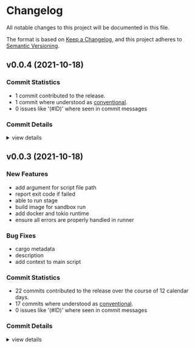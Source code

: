 # Changelog

All notable changes to this project will be documented in this file.

The format is based on [Keep a Changelog](https://keepachangelog.com/en/1.0.0/),
and this project adheres to [Semantic Versioning](https://semver.org/spec/v2.0.0.html).

## v0.0.4 (2021-10-18)

### Commit Statistics

<csr-read-only-do-not-edit/>

 - 1 commit contributed to the release.
 - 1 commit where understood as [conventional](https://www.conventionalcommits.org).
 - 0 issues like '(#ID)' where seen in commit messages

### Commit Details

<csr-read-only-do-not-edit/>

<details><summary>view details</summary>

 * **Uncategorized**
    - StageSpec ([`69c0c01`](https://github.com/git//yxonic/srun.git/commit/69c0c01a426b46556739b5634662eaad778d7c5a))
</details>

## v0.0.3 (2021-10-18)

### New Features

 - <csr-id-4fbf7933f8a5f97f701a61272f6e1d78f5478cca/> add argument for script file path
 - <csr-id-b44305f3ebee8138e09af50ac4e139191d924a9d/> report exit code if failed
 - <csr-id-0fe4f6945497cfe9e29b1aea93245cd5b80cc4e8/> able to run stage
 - <csr-id-4a05bf2457aae917864bc31fc77337e08e7d0e63/> build image for sandbox run
 - <csr-id-e11a009bd029941e60659eb3743ddc1c52054da5/> add docker and tokio runtime
 - <csr-id-de54ed77bc45df15e99fec23c504214ebfa852a6/> ensure all errors are properly handled in runner

### Bug Fixes

 - <csr-id-9b547c3c645f10bc8f987daaf7551de96300e5c2/> cargo metadata
 - <csr-id-439687f0b6359da2472567eafff31a11ebd1170a/> description
 - <csr-id-daa0b80ce2ae57ed637cc81208e73aa2ee4bb2c3/> add context to main script

### Commit Statistics

<csr-read-only-do-not-edit/>

 - 22 commits contributed to the release over the course of 12 calendar days.
 - 17 commits where understood as [conventional](https://www.conventionalcommits.org).
 - 0 issues like '(#ID)' where seen in commit messages

### Commit Details

<csr-read-only-do-not-edit/>

<details><summary>view details</summary>

 * **Uncategorized**
    - Release srun v0.0.3 ([`c62ef1e`](https://github.com/git//yxonic/srun.git/commit/c62ef1e9d17e25e5e0b4409d31b30a79ccc73bb0))
    - smart-release ([`754a051`](https://github.com/git//yxonic/srun.git/commit/754a051b88c05761ce6bd00b3c8b2d8eccbef5f8))
    - clear generic function api with impl ([`9773ec1`](https://github.com/git//yxonic/srun.git/commit/9773ec10496192e92bc607fa838863b4729552a0))
    - cargo metadata ([`9b547c3`](https://github.com/git//yxonic/srun.git/commit/9b547c3c645f10bc8f987daaf7551de96300e5c2))
    - description ([`439687f`](https://github.com/git//yxonic/srun.git/commit/439687f0b6359da2472567eafff31a11ebd1170a))
    - add argument for script file path ([`4fbf793`](https://github.com/git//yxonic/srun.git/commit/4fbf7933f8a5f97f701a61272f6e1d78f5478cca))
    - clearer logging ([`5ce671e`](https://github.com/git//yxonic/srun.git/commit/5ce671e652a0fa6edd1b64dcef7c75f13d0f7840))
    - readme ([`19ae184`](https://github.com/git//yxonic/srun.git/commit/19ae184741eac87136e9d12fc76111f223b031c2))
    - report exit code if failed ([`b44305f`](https://github.com/git//yxonic/srun.git/commit/b44305f3ebee8138e09af50ac4e139191d924a9d))
    - able to run stage ([`0fe4f69`](https://github.com/git//yxonic/srun.git/commit/0fe4f6945497cfe9e29b1aea93245cd5b80cc4e8))
    - prepare for publish ([`1cfe917`](https://github.com/git//yxonic/srun.git/commit/1cfe917bc46200741492e70d055ab49e5c5b1ca1))
    - add context to main script ([`daa0b80`](https://github.com/git//yxonic/srun.git/commit/daa0b80ce2ae57ed637cc81208e73aa2ee4bb2c3))
    - rename to reporter ([`2f57783`](https://github.com/git//yxonic/srun.git/commit/2f577830c8e25faa9fb45eca71f6c7c4a9a8d49f))
    - build image for sandbox run ([`4a05bf2`](https://github.com/git//yxonic/srun.git/commit/4a05bf2457aae917864bc31fc77337e08e7d0e63))
    - build docker image ([`3a608fd`](https://github.com/git//yxonic/srun.git/commit/3a608fd1e0f15e596ddfa6cc92c81cb9f78b0839))
    - extract image id ([`dcd5398`](https://github.com/git//yxonic/srun.git/commit/dcd539868e231dd54857292c0f86529be9af8204))
    - clean up code ([`397e9ce`](https://github.com/git//yxonic/srun.git/commit/397e9ce86220c27c1b875c33979e7041075b927d))
    - fix lint ([`e1d5a2a`](https://github.com/git//yxonic/srun.git/commit/e1d5a2a8d1961736309e86c98714a80ba0fbe15e))
    - add docker and tokio runtime ([`e11a009`](https://github.com/git//yxonic/srun.git/commit/e11a009bd029941e60659eb3743ddc1c52054da5))
    - create licence ([`e20d523`](https://github.com/git//yxonic/srun.git/commit/e20d523c03bd3f331cb87f9b9cd0db42afeb289c))
    - ensure all errors are properly handled in runner ([`de54ed7`](https://github.com/git//yxonic/srun.git/commit/de54ed77bc45df15e99fec23c504214ebfa852a6))
    - initial commit ([`3033b0f`](https://github.com/git//yxonic/srun.git/commit/3033b0f4ec4b1d5f9caa94829972750a432053b7))
</details>

